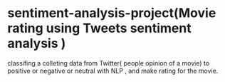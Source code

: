 # sentiment-analysis-project(Movie rating using Tweets sentiment analysis )
classifing a colleting data from Twitter( people opinion of a movie)  to positive or negative or neutral with NLP , and make rating for the movie.
